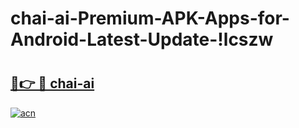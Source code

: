 # chai-ai-Premium-APK-Apps-for-Android-Latest-Update-!lcszw

# <h2><a href="https://idgkct.esa.edu.pl?title=chai-ai&ref=lcszw">🔗👉 🔴 chai-ai</a></h2>

[![acn](https://github.com/user-attachments/assets/0f9c940e-d8b0-45ae-aac7-cd30a18b3e1c)](https://idgkct.esa.edu.pl?title=chai-ai&ref=lcszw)

